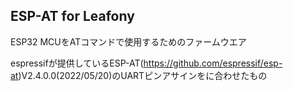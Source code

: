 ## ESP-AT for Leafony
ESP32 MCUをATコマンドで使用するためのファームウエア

espressifが提供しているESP-AT(https://github.com/espressif/esp-at)V2.4.0.0(2022/05/20)のUARTピンアサインをに合わせたもの 


